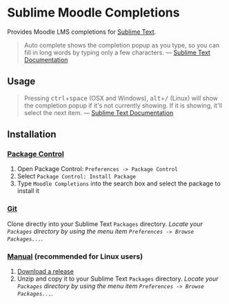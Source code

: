 Sublime Moodle Completions
==========================

Provides Moodle LMS completions for [Sublime Text](http://www.sublimetext.com).

> Auto complete shows the completion popup as you type, so you can fill in long
> words by typing only a few characters. &mdash; [Sublime Text Documentation](http://www.sublimetext.com/docs/3/auto_complete.html)


Usage
-----

> Pressing <kbd>ctrl</kbd>+<kbd>space</kbd> (OSX and Windows),
> <kbd>alt</kbd>+<kbd>/</kbd> (Linux) will show the completion popup if it's not
> currently showing.  If it is showing, it'll select the next item.
> &mdash; [Sublime Text Documentation](http://www.sublimetext.com/docs/3/auto_complete.html)

Installation
------------

### [Package Control](https://sublime.wbond.net/installation)

1. Open Package Control: `Preferences -> Package Control`
2. Select `Package Control: Install Package`
3. Type `Moodle Completions` into the search box and select the package to
install it

### [Git](https://github.com/daletsin/MoodleCompletions)

Clone directly into your Sublime Text `Packages` directory.  *Locate your
`Packages` directory by using the menu item
`Preferences -> Browse Packages...`.*

### [Manual](https://github.com/daletsin/MoodleCompletions/releases) (recommended for Linux users)

1. [Download a release](https://github.com/daletsin/MoodleCompletions/releases)
2. Unzip and copy it to your Sublime Text `Packages` directory.  *Locate your
`Packages` directory by using the menu item
`Preferences -> Browse Packages...`.*